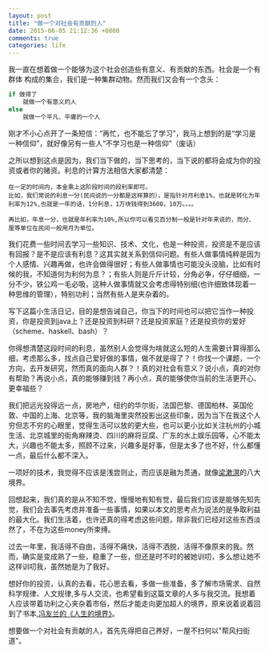 ```yaml
---
layout: post
title: "做一个对社会有贡献的人"
date: 2015-06-05 21:12:36 +0800
comments: true
categories: life
---
```


我一直在想着做一个能够为这个社会创造些有意义、有贡献的东西。社会是一个有群体
构成的集合，我们是一种集群动物。然而我们又会有一个念头：
<!--more-->

``` sh
if 做得了
    就做一个有意义的人
else
    就做一个平凡、平庸的一个人
```

刚才不小心点开了一条短信：“再忙，也不能忘了学习”，我马上想到的是“学习是一种信仰”，就好像另有一些人“不学习也是一种信仰”（废话）

之所以想到这点是因为，我们当下做的，当下思考的，当下说的都将会成为你的投资或者你的赌资。利息的计算方法相信大家都清楚：
``` 
在一定的时间内，本金乘上这阶段时间的段利率即可。
比如，我们常说的利息一分(民间说的一分都是这样算的），是指针对月利息1%，也就是转化为年利率为12%,也就是一年的话，1分利息，1万块钱得到3600，10万。。。。

再比如，年息一分，也就是年利率为10%,所以你可以看见百分制一般是针对年来说的，而分、厘等单位在民间一般用月为单位。

```

我们花费一些时间去学习一些知识、技术、文化，也是一种投资，投资是不是应该有回报？是不是应该有利息？这其实就关系到信仰问题。有些人做事情纯粹是因为个人感情、兴趣再做，也许会做得很好；有些人做事情也可能没头没脑，比如有时候的我，不知道何为利何为息？；有些人则是斤斤计较，分角必争，仔仔细细，一分不少，铁公鸡一毛必吸，这种人做事情就又会考虑得特别细(也许细致体现着一种思维的管理），特别功利；当然有些人是夹杂着的。

写下这篇小生活日记，目的是想告诫自己，你当下的时间也可以把它当作一种投资，你是投资到java上？还是投资到科研？还是投资家庭？还是投资你的爱好（scheme、haskell、bash）？

你得想清楚这段时间的利息，虽然别人会觉得为啥就这么短的人生需要计算得那么细，考虑那么多，找点自己爱好做的事情，做不就是得了？！你找一个课题，一个方向，去开发研究，然而真的面向人群？！真的对社会有意义？说小点，真的对你有帮助？再说小点，真的能够赚到钱？再小点，真的能够使你当前的生活更开心、更幸福些？

我们把远光投得远一点，房地产，纽约的华尔街，法国巴黎、德国柏林、英国伦敦、中国的上海、北京等，我的脑海里突然投影出这些印象，因为当下在我这个人穷但志不穷的心眼里，觉得生活可以放的更大些，也可以更小比如关注杭州的小城生活、北京城里的街角麻辣烫、四川的麻将豆腐、广东的水上娱乐园等，心不能太大，兴趣也不能太多，照顾不过来，兴趣多是好事，但是太多了也不好，什么都懂一点，最后什么都不深入。

一项好的技术，我觉得不应该是浅尝则止，而应该是融为贯通，就像[梁漱溟](jueqingsizhe66.github.io/blog/2015/05/28/liang-gong-wen-ti-de-zhuan-zhu-zhe)的八大境界。

回想起来，我们真的是从不知不觉，慢慢地有知有觉，最后我们应该是能够先知先觉，我们会去事先考虑并准备一些事情，如果以本文的思考点为说法的是争取利益的最大化。我们生活着，也许还真的得考虑这些问题，除非我们已经对这些东西淡然了，不在为这些money所束缚。

过去一年里，我活得不自由，活得不痛快，活得不洒脱，活得不像原来的我。然而，确实是变成熟了一些，稳重了一些，但还是时不时的被她训叨，多么想让她不这样训叨我，虽然她是为了我好。

想好你的投资，认真的去看，花心思去看，多做一些准备，多了解市场需求、自然科学规律、人文规律,多与人交流，也希望看到这篇文章的人多与我交流。我想着人应该带着功利之心夹杂着市俗，然后才能走向更加超人的境界，原来说着说着回到了书本,[冯友兰的《人生的境界》](http://www.douban.com/group/topic/27094308)。

想要做一个对社会有贡献的人，首先先得把自己养好，一屋不扫何以"帮风扫街道"。


